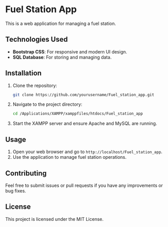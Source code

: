 # Fuel Station App

This is a web application for managing a fuel station.

## Technologies Used

- **Bootstrap CSS**: For responsive and modern UI design.
- **SQL Database**: For storing and managing data.

## Installation

1. Clone the repository:

    ```sh
    git clone https://github.com/yourusername/Fuel_station_app.git
    ```

2. Navigate to the project directory:

    ```sh
    cd /Applications/XAMPP/xamppfiles/htdocs/Fuel_station_app
    ```

3. Start the XAMPP server and ensure Apache and MySQL are running.

## Usage

1. Open your web browser and go to `http://localhost/Fuel_station_app`.
2. Use the application to manage fuel station operations.

## Contributing

Feel free to submit issues or pull requests if you have any improvements or bug fixes.

## License

This project is licensed under the MIT License.
